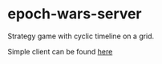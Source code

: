 # epoch-wars-server

Strategy game with cyclic timeline on a grid.

Simple client can be found [here](https://github.com/SolidTux/epoch-wars-client-rs/tree/master)
